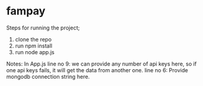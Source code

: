 # fampay

Steps for running the project;

1) clone the repo
2) run npm install
3) run node app.js

Notes:
In App.js
  line no 9: we can provide any number of api keys here, so if one api keys fails, it will get the data from another one.
  line no 6: Provide mongodb connection string here.
